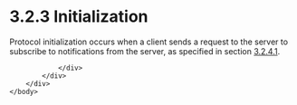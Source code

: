 <html dir="LTR" xmlns:mshelp="http://msdn.microsoft.com/mshelp" xmlns:ddue="http://ddue.schemas.microsoft.com/authoring/2003/5" xmlns:xlink="http://www.w3.org/1999/xlink" xmlns:tool="http://www.microsoft.com/tooltip">
    <head>
        <meta http-equiv="Content-Type" content="text/html; CHARSET=utf-8"></meta>
        <meta name="save" content="history"></meta>
        <title>3.2.3 Initialization</title>
        <xml>
            <mshelp:toctitle title="3.2.3 Initialization"></mshelp:toctitle>
            <mshelp:rltitle title="[MS-OXCNOTIF]: Initialization"></mshelp:rltitle>
            <mshelp:keyword index="A" term="f31acde7-d6cd-4c23-89ce-f1a4e68d1b9f"></mshelp:keyword>
            <mshelp:attr name="DCSext.ContentType" value="open specification"></mshelp:attr>
            <mshelp:attr name="AssetID" value="f31acde7-d6cd-4c23-89ce-f1a4e68d1b9f"></mshelp:attr>
            <mshelp:attr name="TopicType" value="kbRef"></mshelp:attr>
            <mshelp:attr name="DCSext.Title" value="[MS-OXCNOTIF]: Initialization" />
        </xml>
    </head>
    <body>
        <div id="header">
            <h1 class="heading">3.2.3 Initialization</h1>
        </div>
        <div id="mainSection">
            <div id="mainBody">
                <div id="allHistory" class="saveHistory"></div>
                <div id="sectionSection0" class="section" name="collapseableSection">
                    

<p>Protocol initialization occurs when a client sends a request
to the server to subscribe to notifications from the server, as specified in
section <a href="06db058a-e2e4-414b-9368-239aa541204b.htm">3.2.4.1</a>.</p>


                </div>
            </div>
        </div>
    </body>
</html>